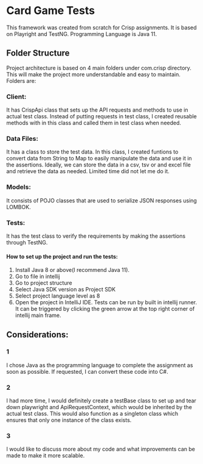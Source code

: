 # Card Game Tests

This framework was created from scratch for Crisp assignments. It is based on Playright and TestNG. Programming 
Language is Java 11.

## Folder Structure

Project architecture is based on 4 main folders under com.crisp directory.
This will make the project more understandable and easy to maintain. Folders are:

### Client: 
It has CrispApi class that sets up the API requests and methods to use in actual test class.
Instead of putting requests in test class, I created reusable methods with in this class
and called them in test class when needed.

### Data Files:
It has a class to store the test data. In this class, I created funtions to convert data from String to Map
to easily manipulate the data and use it in the assertions. Ideally, we can store the data in a csv, tsv or and 
excel file and retrieve the data as needed. Limited time did not let me do it.

### Models:
It consists of POJO classes that are used to serialize JSON responses using LOMBOK.

### Tests:
It has the test class to verify the requirements by making the assertions through TestNG.

#### How to set up the project and run the tests:
1. Install Java 8 or above(I recommend Java 11).
2. Go to file in intellij
3. Go to project structure
4. Select Java SDK version as Project SDK
3. Select project language level as 8
4. Open the project in IntelliJ IDE. Tests can be run by built in intellij runner. It can be triggered by clicking the green arrow at the 
top right corner of intellij main frame.


## Considerations:

### 1
I chose Java as the programming language to complete the assignment as soon as possible.
If requested, I can convert these code into C#.

### 2
I had more time, I would definitely create a testBase class to set up and tear down playwright
and ApiRequestContext, which would be inherited by the actual test class. This would also function as a singleton class
which ensures that only one instance of the class exists.

### 3 
I would like to discuss more about my code and what improvements can be made to make it more scalable.









